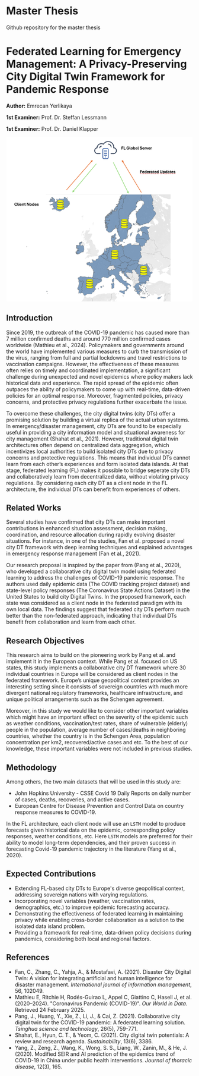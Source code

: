 # Master Thesis
Github repository for the master thesis

# Federated Learning for Emergency Management: A Privacy-Preserving City Digital Twin Framework for Pandemic Response

**Author:** Emrecan Yerlikaya

**1st Examiner:** Prof. Dr. Steffan Lessmann

**1st Examiner:** Prof. Dr. Daniel Klapper

![FL Framework](Figures/FL_arc.png)

## Introduction

Since 2019, the outbreak of the COVID-19 pandemic has caused more than 7 million confirmed deaths and around 770 million confirmed cases worldwide (Mathieu et al., 2024). Policymakers and governments around the world have implemented various measures to curb the transmission of the virus, ranging from full and partial lockdowns and travel restrictions to vaccination campaigns. However, the effectiveness of these measures often relies on timely and coordinated implementation, a significant challenge during unexpected and novel epidemics where policy makers lack historical data and experience. The rapid spread of the epidemic often outpaces the ability of policymakers to come up with real-time, data-driven policies for an optimal response. Moreover, fragmented policies, privacy concerns, and protective privacy regulations further exacerbate the issue.

To overcome these challenges, the city digital twins (city DTs) offer a promising solution by building a virtual replica of the actual urban systems. In emergency/disaster management, city DTs are found to be especially useful in providing a city information model and situational awareness for city management (Shahat et al., 2021). However, traditional digital twin architectures often depend on centralized data aggregation, which incentivizes local authorities to build isolated city DTs due to privacy concerns and protective regulations. This means that individual DTs cannot learn from each other’s experiences and form isolated data islands. At that stage, federated learning (FL) makes it possible to bridge seperate city DTs and collaboratively learn from decentralized data, without violating privacy regulations. By considering each city DT as a client node in the FL architecture, the individual DTs can benefit from experiences of others.

## Related Works

Several studies have confirmed that city DTs can make important contributions in enhanced situation assessment, decision making, coordination, and resource allocation during rapidly evolving disaster situations. For instance, in one of the studies, Fan et al. proposed a novel city DT framework with deep learning techniques and explained advantages in emergency response management (Fan et al., 2021).

Our research proposal is inspired by the paper from (Pang et al., 2020), who developed a collaborative city digital twin model using federated learning to address the challenges of COVID-19 pandemic response. The authors used daily epidemic data (The COVID tracking project dataset) and state-level policy responses (The Coronavirus State Actions Dataset) in the United States to build city Digital Twins. In the proposed framework, each state was considered as a client node in the federated paradigm with its own local data. The findings suggest that federated city DTs perform much better than the non-federated approach, indicating that individual DTs benefit from collaboration and learn from each other.

## Research Objectives

This research aims to build on the pioneering work by Pang et al. and implement it in the European context. While Pang et al. focused on US states, this study implements a collaborative city DT framework where 30 individual countries in Europe will be considered as client nodes in the federated framework. Europe’s unique geopolitical context provides an interesting setting since it consists of sovereign countries with much more divergent national regulatory frameworks, healthcare infrastructure, and unique political arrangements such as the Schengen agreement.

Moreover, in this study we would like to consider other important variables which might have an important effect on the severity of the epidemic such as weather conditions, vaccination/test rates, share of vulnerable (elderly) people in the population, average number of cases/deaths in neighboring countries, whether the country is in the Schengen Area, population concentration per km2, recovered/active cases and etc. To the best of our knowledge, these important variables were not included in previous studies.

## Methodology

Among others, the two main datasets that will be used in this study are:

*   John Hopkins University - CSSE Covid 19 Daily Reports on daily number of cases, deaths, recoveries, and active cases.
*   European Centre for Disease Prevention and Control Data on country response measures to COVID-19.

In the FL architecture, each client node will use an `LSTM` model to produce forecasts given historical data on the epidemic, corresponding policy responses, weather conditions, etc. Here `LSTM` models are preferred for their ability to model long-term dependencies, and their proven success in forecasting Covid-19 pandemic trajectory in the literature (Yang et al., 2020).

## Expected Contributions

*   Extending FL-based city DTs to Europe's diverse geopolitical context, addressing sovereign nations with varying regulations.
*   Incorporating novel variables (weather, vaccination rates, demographics, etc.) to improve epidemic forecasting accuracy.
*   Demonstrating the effectiveness of federated learning in maintaining privacy while enabling cross-border collaboration as a solution to the isolated data island problem.
*   Providing a framework for real-time, data-driven policy decisions during pandemics, considering both local and regional factors.

## References

*   Fan, C., Zhang, C., Yahja, A., & Mostafavi, A. (2021). Disaster City Digital Twin: A vision for integrating artificial and human intelligence for disaster management. *International journal of information management*, 56, 102049.
*   Mathieu E, Ritchie H, Rodés-Guirao L, Appel C, Giattino C, Hasell J, et al. (2020–2024). "Coronavirus Pandemic (COVID-19)". *Our World in Data*. Retrieved 24 February 2025.
*   Pang, J., Huang, Y., Xie, Z., Li, J., & Cai, Z. (2021). Collaborative city digital twin for the COVID-19 pandemic: A federated learning solution. *Tsinghua science and technology*, 26(5), 759-771.
*   Shahat, E., Hyun, C. T., & Yeom, C. (2021). City digital twin potentials: A review and research agenda. *Sustainability*, 13(6), 3386.
*   Yang, Z., Zeng, Z., Wang, K., Wong, S. S., Liang, W., Zanin, M., & He, J. (2020). Modified SEIR and AI prediction of the epidemics trend of COVID-19 in China under public health interventions. *Journal of thoracic disease*, 12(3), 165.
